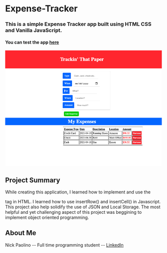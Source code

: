 # Expense-Tracker

### This is a simple Expense Tracker app built using HTML CSS and Vanilla JavaScript.
 
#### You can test the app [here](https://beethoven3579.github.io/Expense-Tracker/) 

![](ExpenseTrackerScreenShot.png)

## Project Summary

While creating this application, I learned how to implement and use the <table> tag in HTML. I learned how to use 
insertRow() and insertCell() in Javascript. This project also help solidify the use of JSON and Local Storage. The most helpful
and yet challenging aspect of this project was beggining to implement object oriented programming. 

## About Me

Nick Paolino -- Full time programming student -- [LinkedIn](https://www.linkedin.com/in/nick-paolino-00469291/)
